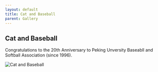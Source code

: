 ```yaml
---
layout: default
title: Cat and Baseball
parent: Gallery
---
```


## Cat and Baseball

Congratulations to the 20th Anniversary to Peking Unversity Baseabll and Softball Association (since 1996).

<img src="https://i.pximg.net/img-original/img/2016/02/25/23/32/26/55485195_p0.jpg" alt="Cat and Baseball">
